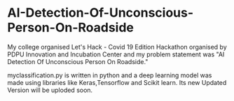 # AI-Detection-Of-Unconscious-Person-On-Roadside

My college organised Let's Hack - Covid 19 Edition Hackathon organised by PDPU Innovation and Incubation Center and my problem statement was "AI Detection Of Unconscious Person On Roadside."

myclassification.py is written in python and a deep learning model was made using libraries like Keras,Tensorflow and Scikit learn.
Its new Updated Version will be uploded soon.
